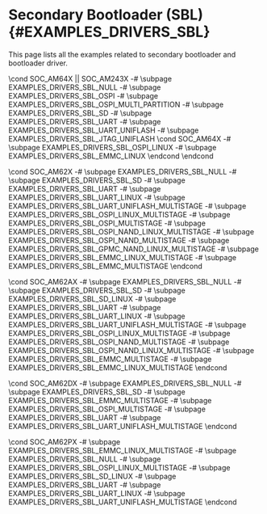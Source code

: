 #  Secondary Bootloader (SBL) {#EXAMPLES_DRIVERS_SBL}

This page lists all the examples related to secondary bootloader and bootloader driver.

\cond SOC_AM64X || SOC_AM243X
   -# \subpage EXAMPLES_DRIVERS_SBL_NULL
   -# \subpage EXAMPLES_DRIVERS_SBL_OSPI
   -# \subpage EXAMPLES_DRIVERS_SBL_OSPI_MULTI_PARTITION
   -# \subpage EXAMPLES_DRIVERS_SBL_SD
   -# \subpage EXAMPLES_DRIVERS_SBL_UART
   -# \subpage EXAMPLES_DRIVERS_SBL_UART_UNIFLASH
   -# \subpage EXAMPLES_DRIVERS_SBL_JTAG_UNIFLASH
   \cond SOC_AM64X
   -# \subpage EXAMPLES_DRIVERS_SBL_OSPI_LINUX
   -# \subpage EXAMPLES_DRIVERS_SBL_EMMC_LINUX
   \endcond
\endcond

\cond SOC_AM62X
   -# \subpage EXAMPLES_DRIVERS_SBL_NULL
   -# \subpage EXAMPLES_DRIVERS_SBL_SD
   -# \subpage EXAMPLES_DRIVERS_SBL_UART
   -# \subpage EXAMPLES_DRIVERS_SBL_UART_LINUX
   -# \subpage EXAMPLES_DRIVERS_SBL_UART_UNIFLASH_MULTISTAGE
   -# \subpage EXAMPLES_DRIVERS_SBL_OSPI_LINUX_MULTISTAGE
   -# \subpage EXAMPLES_DRIVERS_SBL_OSPI_MULTISTAGE
   -# \subpage EXAMPLES_DRIVERS_SBL_OSPI_NAND_LINUX_MULTISTAGE
   -# \subpage EXAMPLES_DRIVERS_SBL_OSPI_NAND_MULTISTAGE
   -# \subpage EXAMPLES_DRIVERS_SBL_GPMC_NAND_LINUX_MULTISTAGE
   -# \subpage EXAMPLES_DRIVERS_SBL_EMMC_LINUX_MULTISTAGE
   -# \subpage EXAMPLES_DRIVERS_SBL_EMMC_MULTISTAGE
\endcond

\cond SOC_AM62AX
   -# \subpage EXAMPLES_DRIVERS_SBL_NULL
   -# \subpage EXAMPLES_DRIVERS_SBL_SD
   -# \subpage EXAMPLES_DRIVERS_SBL_SD_LINUX
   -# \subpage EXAMPLES_DRIVERS_SBL_UART
   -# \subpage EXAMPLES_DRIVERS_SBL_UART_LINUX
   -# \subpage EXAMPLES_DRIVERS_SBL_UART_UNIFLASH_MULTISTAGE
   -# \subpage EXAMPLES_DRIVERS_SBL_OSPI_LINUX_MULTISTAGE
   -# \subpage EXAMPLES_DRIVERS_SBL_OSPI_NAND_MULTISTAGE
   -# \subpage EXAMPLES_DRIVERS_SBL_OSPI_NAND_LINUX_MULTISTAGE
   -# \subpage EXAMPLES_DRIVERS_SBL_EMMC_MULTISTAGE
   -# \subpage EXAMPLES_DRIVERS_SBL_EMMC_LINUX_MULTISTAGE
\endcond

\cond SOC_AM62DX
   -# \subpage EXAMPLES_DRIVERS_SBL_NULL
   -# \subpage EXAMPLES_DRIVERS_SBL_SD
   -# \subpage EXAMPLES_DRIVERS_SBL_EMMC_MULTISTAGE
   -# \subpage EXAMPLES_DRIVERS_SBL_OSPI_MULTISTAGE
   -# \subpage EXAMPLES_DRIVERS_SBL_UART
   -# \subpage EXAMPLES_DRIVERS_SBL_UART_UNIFLASH_MULTISTAGE
\endcond


\cond SOC_AM62PX
   -# \subpage EXAMPLES_DRIVERS_SBL_EMMC_LINUX_MULTISTAGE
   -# \subpage EXAMPLES_DRIVERS_SBL_NULL
   -# \subpage EXAMPLES_DRIVERS_SBL_OSPI_LINUX_MULTISTAGE
   -# \subpage EXAMPLES_DRIVERS_SBL_SD_LINUX
   -# \subpage EXAMPLES_DRIVERS_SBL_UART
   -# \subpage EXAMPLES_DRIVERS_SBL_UART_LINUX
   -# \subpage EXAMPLES_DRIVERS_SBL_UART_UNIFLASH_MULTISTAGE
\endcond